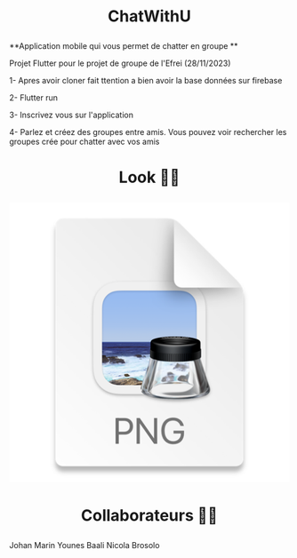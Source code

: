 #
# <p align="center">ChatWithU</p>


**Application mobile qui vous permet de chatter en groupe **

Projet Flutter pour le projet de groupe de l'Efrei (28/11/2023)

1- Apres avoir cloner fait ttention a bien avoir la base données sur firebase

2- Flutter run

3- Inscrivez vous sur l'application

4- Parlez et créez des groupes entre amis. Vous pouvez voir rechercher les groupes crée pour chatter avec vos amis

# <p align="center">Look 👨‍💻<p>
![img.png](img.png)

# <p align="center">Collaborateurs 👨‍💻<p>


Johan Marin
Younes Baali
Nicola Brosolo
